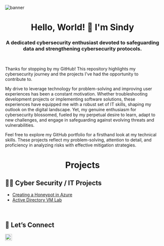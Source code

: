 ![banner](https://i.imgur.com/wlUR0Rb.png)

<h1 align="center">Hello, World! 🖖 I'm Sindy</h1>
<h3 align="center">A dedicated cybersecurity enthusiast devoted to safeguarding data and strengthening cybersecurity protocols.</h3>
<br />
 
Thanks for stopping by my GitHub! This repository highlights my cybersecurity journey and the projects I've had the opportunity to contribute to.

My drive to leverage technology for problem-solving and improving user experiences has been a constant motivation. Whether troubleshooting development projects or implementing software solutions, these experiences have equipped me with a robust set of IT skills, shaping my outlook on the digital landscape. Yet, my genuine enthusiasm for cybersecurity blossomed, fueled by my perpetual desire to learn, adapt to new challenges, and engage in safeguarding against evolving threats and vulnerabilities.

Feel free to explore my GitHub portfolio for a firsthand look at my technical skills. These projects reflect my problem-solving, attention to detail, and proficiency in analyzing risks with effective mitigation strategies.

<h1 align="center">Projects</h1>

<h2>👩‍💻 Cyber Security / IT Projects</h2>
  
  - [Creating a Honeypot in Azure](https://github.com/sindycp/Azure-Honeypot)
  - [Active Directory VM Lab](https://github.com/sindycp/Active-Directory-Lab)
<br />

<h2>📱 Let’s Connect</h2>
  
[<img align="left" alt="Sindy | LinkedIn" width="22px" src="https://www.pagetraffic.com/blog/wp-content/uploads/2022/09/linkedin-blue-logo-icon.png" />][linkedin]

[linkedin]: https://www.linkedin.com/in/sindy-pelaez/
